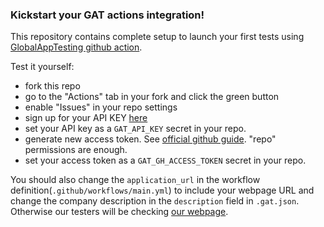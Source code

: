 ### Kickstart your GAT actions integration!

This repository contains complete setup to launch your first tests using [GlobalAppTesting github action](https://github.com/GlobalAppTesting/gat-actions-request-test).

Test it yourself:
- fork this repo
- go to the "Actions" tab in your fork and click the green button
- enable "Issues" in your repo settings
- sign up for your API KEY [here](https://go.globalapptesting.com/early-access-exploratory-testing-test-execution)
- set your API key as a `GAT_API_KEY` secret in your repo.
- generate new access token. See [official github guide](https://docs.github.com/en/github/authenticating-to-github/creating-a-personal-access-token). "repo" permissions are enough.
- set your access token as a `GAT_GH_ACCESS_TOKEN` secret in your repo.

You should also change the `application_url` in the workflow definition(`.github/workflows/main.yml`) to include your webpage URL and change the company description in the `description` field in `.gat.json`. Otherwise our testers will be checking [our webpage](https://www.globalapptesting.com).
